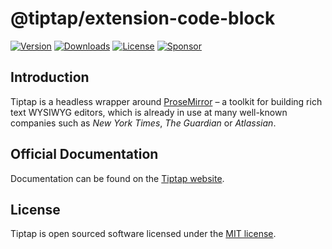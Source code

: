 # @tiptap/extension-code-block
[![Version](https://img.shields.io/npm/v/@tiptap/extension-code-block.svg?label=version)](https://www.npmjs.com/package/@tiptap/extension-code-block)
[![Downloads](https://img.shields.io/npm/dm/@tiptap/extension-code-block.svg)](https://npmcharts.com/compare/tiptap?minimal=true)
[![License](https://img.shields.io/npm/l/@tiptap/extension-code-block.svg)](https://www.npmjs.com/package/@tiptap/extension-code-block)
[![Sponsor](https://img.shields.io/static/v1?label=Sponsor&message=%E2%9D%A4&logo=GitHub)](https://github.com/sponsors/ueberdosis)

## Introduction
Tiptap is a headless wrapper around [ProseMirror](https://ProseMirror.net) – a toolkit for building rich text WYSIWYG editors, which is already in use at many well-known companies such as *New York Times*, *The Guardian* or *Atlassian*.

## Official Documentation
Documentation can be found on the [Tiptap website](https://tiptap.dev).

## License
Tiptap is open sourced software licensed under the [MIT license](https://github.com/ueberdosis/tiptap/blob/main/LICENSE.md).
